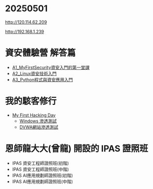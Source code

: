 # 20250501

http://120.114.62.209

http://192.168.1.239

# 資安體驗營 解答篇
- [A1_MyFirstSecurity資安入門的第一堂課](https://github.com/MyFirstSecurity2020/20230301)
- [A2_Linux資安技術入門](https://github.com/MyFirstSecurity2020/20230302)
- [A3_Python程式與資安應用入門](https://github.com/MyFirstSecurity2020/SF2023A3)

# 我的駭客修行
- [My First Hacking Day](https://github.com/8wingflying/MyFirstHackingDay)
  - [Windows 滲透測試](https://github.com/8wingflying/MyFirstHackingDay/tree/main/%E9%A7%AD%E5%AE%A2%E6%94%BB%E9%98%B2%E5%AF%A6%E6%88%B0)
  - [DVWA網站滲透測試](https://github.com/8wingflying/MyFirstHackingDay/tree/main/%E7%B6%B2%E7%AB%99%E6%BB%B2%E9%80%8F%E6%B8%AC%E8%A9%A6) 

# 恩師龍大大(曾龍) 開設的 IPAS 證照班
- IPAS 資安工程師證照班(初階)
- IPAS 資安工程師證照班(中階)
- IPAS AI應用規劃師證照班(初階)
- IPAS AI應用規劃師證照班(中階)
